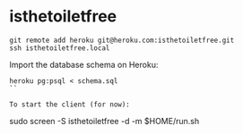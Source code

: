 isthetoiletfree
===============

```
git remote add heroku git@heroku.com:isthetoiletfree.git
ssh isthetoiletfree.local
```

Import the database schema on Heroku:

```
heroku pg:psql < schema.sql
``

To start the client (for now):

```
sudo screen -S isthetoiletfree -d -m $HOME/run.sh
```
